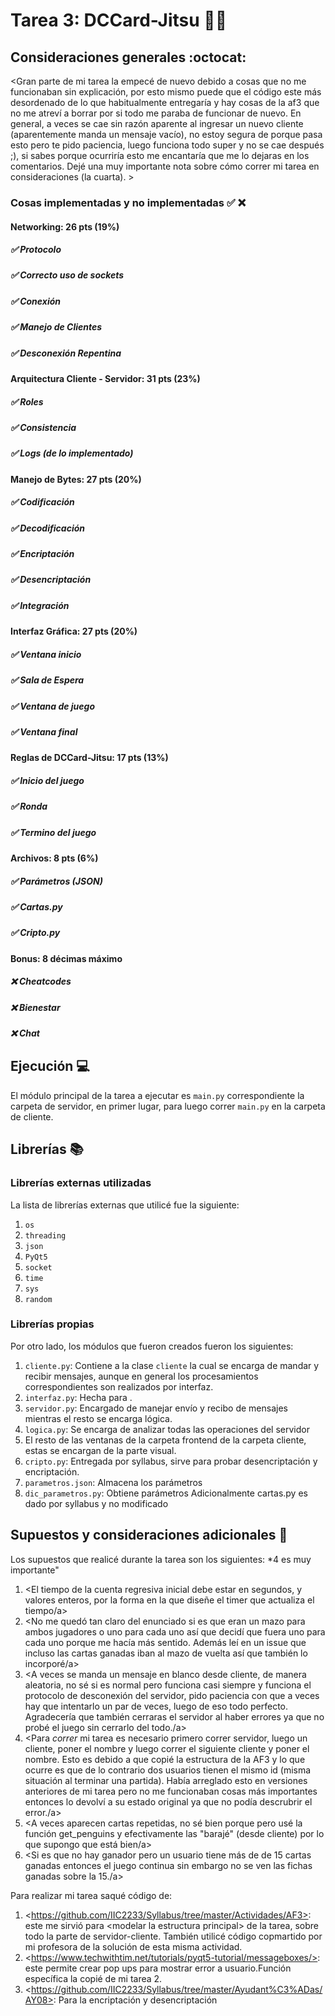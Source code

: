 # Tarea 3: DCCard-Jitsu 🐧🥋


## Consideraciones generales :octocat:

<Gran parte de mi tarea la empecé de nuevo debido a cosas que no me funcionaban sin explicación, por esto mismo puede que el código este más desordenado de lo que habitualmente entregaría y hay cosas de la af3 que no me atreví a borrar por si todo me paraba de funcionar de nuevo. En general, a veces se cae sin razón aparente al ingresar un nuevo cliente (aparentemente manda un mensaje vacío), no estoy segura de porque pasa esto pero te pido paciencia, luego funciona todo super y no se cae después ;), si sabes porque ocurriría esto me encantaría que me lo dejaras en los comentarios. Dejé una muy importante nota sobre cómo correr mi tarea en consideraciones (la cuarta). >

### Cosas implementadas y no implementadas :white_check_mark: :x:

#### Networking: 26 pts (19%)
##### ✅ Protocolo	
##### ✅ Correcto uso de sockets		
##### ✅ Conexión	
##### ✅ Manejo de Clientes	
##### ✅ Desconexión Repentina
#### Arquitectura Cliente - Servidor: 31 pts (23%)			
##### ✅ Roles			
##### ✅ Consistencia		
##### ✅ Logs (de lo implementado)
#### Manejo de Bytes: 27 pts (20%)
##### ✅ Codificación			
##### ✅ Decodificación			
##### ✅ Encriptación		
##### ✅ Desencriptación	
##### ✅ Integración
#### Interfaz Gráfica: 27 pts (20%)	
##### ✅ Ventana inicio		
##### ✅ Sala de Espera			
##### ✅ Ventana de juego							
##### ✅ Ventana final
#### Reglas de DCCard-Jitsu: 17 pts (13%)
##### ✅ Inicio del juego			
##### ✅ Ronda				
##### ✅ Termino del juego
#### Archivos: 8 pts (6%)
##### ✅ Parámetros (JSON)		
##### ✅ Cartas.py	
##### ✅ Cripto.py
#### Bonus: 8 décimas máximo
##### ❌ Cheatcodes	
##### ❌ Bienestar	
##### ❌ Chat

## Ejecución :computer:
El módulo principal de la tarea a ejecutar es  ```main.py``` correspondiente la carpeta de servidor, en primer lugar, para luego correr ```main.py``` en la carpeta de cliente.


## Librerías :books:
### Librerías externas utilizadas
La lista de librerías externas que utilicé fue la siguiente:

1. ```os```
2. ```threading```
3. ```json```
4. ```PyQt5```
5. ```socket```
6. ```time```
7. ```sys```
8. ```random```

### Librerías propias
Por otro lado, los módulos que fueron creados fueron los siguientes:

1. ```cliente.py```: Contiene a la clase ```cliente``` la cual se encarga de mandar y recibir mensajes, aunque en general los procesamientos correspondientes son realizados por interfaz.
2. ```interfaz.py```: Hecha para <ser el backend de las ventanas de juego>. 
3. ```servidor.py```: Encargado de manejar envío y recibo de mensajes mientras el resto se encarga lógica.
4. ```logica.py```: Se encarga de analizar todas las operaciones del servidor
5. El resto de las ventanas de la carpeta frontend de la carpeta cliente, estas se encargan de la parte visual.
6. ```cripto.py```: Entregada por syllabus, sirve para probar desencriptación y encriptación.
7. ```parametros.json```: Almacena los parámetros
8. ```dic_parametros.py```: Obtiene parámetros
Adicionalmente cartas.py es dado por syllabus y no modificado

## Supuestos y consideraciones adicionales :thinking:
Los supuestos que realicé durante la tarea son los siguientes: *4 es muy importante"

1. <El tiempo de la cuenta regresiva inicial debe estar en segundos, y valores enteros, por la forma en la que diseñe el timer que actualiza el tiempo/a> 
2. <No me quedó tan claro del enunciado si es que eran un mazo para ambos jugadores o uno para cada uno así que decidí que fuera uno para cada uno porque me hacía más sentido. Además leí en un issue que incluso las cartas ganadas iban al mazo de vuelta así que también lo incorporé/a>
3. <A veces se manda un mensaje en blanco desde cliente, de manera aleatoria, no sé si es normal pero funciona casi siempre y funciona el protocolo de desconexión del servidor, pido paciencia con que a veces hay que intentarlo un par de veces, luego de eso todo perfecto. Agradecería que también cerraras el servidor al haber errores ya que no probé el juego sin cerrarlo del todo./a>
4. <Para *correr* mi tarea es necesario primero correr servidor, luego un cliente, poner el nombre y luego correr el siguiente cliente y poner el nombre. Esto es debido a que copié la estructura de la AF3 y lo que ocurre es que de lo contrario dos usuarios tienen el mismo id (misma situación al terminar una partida). Había arreglado esto en versiones anteriores de mi tarea pero no me funcionaban cosas más importantes entonces lo devolví a su estado original ya que no podía descrubrir el error./a>
5. <A veces aparecen cartas repetidas, no sé bien porque pero usé la función get_penguins y efectivamente las "barajé" (desde cliente) por lo que supongo que está bien/a> 
6. <Si es que no hay ganador pero un usuario tiene más de de 15 cartas ganadas entonces el juego continua sin embargo no se ven las fichas ganadas sobre la 15./a> 

Para realizar mi tarea saqué código de:
1. \<https://github.com/IIC2233/Syllabus/tree/master/Actividades/AF3>: este me sirvió para \<modelar la estructura principal> de la tarea, sobre todo la parte de servidor-cliente. También utilicé código copmartido por mi profesora  de la solución de esta misma actividad.
2. \<https://www.techwithtim.net/tutorials/pyqt5-tutorial/messageboxes/>: este permite crear pop ups para mostrar error a usuario.Función específica la copié de mi tarea 2.
3. \<https://github.com/IIC2233/Syllabus/tree/master/Ayudant%C3%ADas/AY08>: Para la encriptación y desencriptación